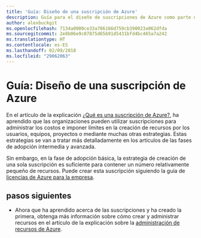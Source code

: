 ```yaml
---
title: 'Guía: Diseño de una suscripción de Azure'
description: Guía para el diseño de suscripciones de Azure como parte de una estrategia de adopción básica en la nube
author: alexbuckgit
ms.openlocfilehash: 7134a0000ce33a786166d759cb390023a062dfda
ms.sourcegitcommit: 2e8b06e9c07875d65b91d5431bfd4bc465a7a242
ms.translationtype: HT
ms.contentlocale: es-ES
ms.lasthandoff: 02/09/2018
ms.locfileid: "29062063"
---
```

# <a name="guidance-azure-subscription-design"></a>Guía: Diseño de una suscripción de Azure 

En el artículo de la explicación [¿Qué es una suscripción de Azure?](subscription-explainer.md), ha aprendido que las organizaciones pueden utilizar suscripciones para administrar los costos e imponer límites en la creación de recursos por los usuarios, equipos, proyectos o mediante muchas otras estrategias. Estas estrategias se van a tratar más detalladamente en los artículos de las fases de adopción intermedia y avanzada.

Sin embargo, en la fase de adopción básica, la estrategia de creación de una sola suscripción es suficiente para contener un número relativamente pequeño de recursos. Puede crear esta suscripción siguiendo la guía de [licencias de Azure para la empresa][azure-enterprise-licensing].

## <a name="next-steps"></a>pasos siguientes

* Ahora que ha aprendido acerca de las suscripciones y ha creado la primera, obtenga más información sobre cómo crear y administrar recursos en el artículo de la explicación sobre la [administración de recursos de Azure](resource-manager-explainer.md).

[azure-enterprise-licensing]: https://azure.microsoft.com/pricing/enterprise-agreement

